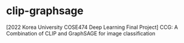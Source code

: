 # clip-graphsage
[2022 Korea University COSE474 Deep Learning Final Project]
CCG: A Combination of CLIP and GraphSAGE for image classification
